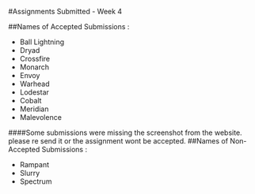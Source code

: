 #Assignments Submitted - Week 4


##Names of Accepted Submissions :

- Ball Lightning
- Dryad
- Crossfire
- Monarch
- Envoy
- Warhead
- Lodestar
- Cobalt
- Meridian
- Malevolence

####Some submissions were missing the screenshot from the website. please re send it or the assignment wont be accepted.
##Names of Non-Accepted Submissions : 
- Rampant
- Slurry
- Spectrum
